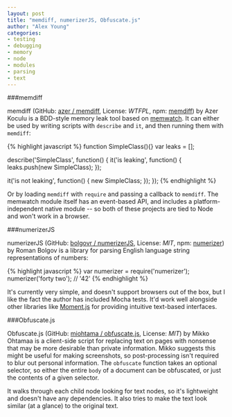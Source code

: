 ```yaml
---
layout: post
title: "memdiff, numerizerJS, Obfuscate.js"
author: "Alex Young"
categories: 
- testing
- debugging
- memory
- node
- modules
- parsing
- text
---
```


###memdiff

memdiff (GitHub: [azer / memdiff](https://github.com/azer/memdiff), License: _WTFPL_, npm: [memdiff](https://npmjs.org/package/memdiff)) by Azer Koculu is a BDD-style memory leak tool based on [memwatch](https://npmjs.org/package/memwatch).  It can either be used by writing scripts with `describe` and `it`, and then running them with `memdiff`:

{% highlight javascript %}
function SimpleClass(){}
var leaks = [];

describe('SimpleClass', function() {
  it('is leaking', function() {
    leaks.push(new SimpleClass);
  });

  it('is not leaking', function() {
    new SimpleClass;
  });
});
{% endhighlight %}

Or by loading `memdiff` with `require` and passing a callback to `memdiff`.  The memwatch module itself has an event-based API, and includes a platform-independent native module -- so both of these projects are tied to Node and won't work in a browser.

###numerizerJS

numerizerJS (GitHub: [bolgovr / numerizerJS](https://github.com/bolgovr/numerizerJS), License: _MIT_, npm: [numerizer](https://npmjs.org/package/numerizer)) by Roman Bolgov is a library for parsing English language string representations of numbers:

{% highlight javascript %}
var numerizer = require('numerizer');
numerizer('forty two'); // '42'
{% endhighlight %}

It's currently very simple, and doesn't support browsers out of the box, but I like the fact the author has included Mocha tests.  It'd work well alongside other libraries like [Moment.js](http://momentjs.com/) for providing intuitive text-based interfaces.

###Obfuscate.js

Obfuscate.js (GitHub: [miohtama / obfuscate.js](https://github.com/miohtama/obfuscate.js), License: _MIT_) by Mikko Ohtamaa is a client-side script for replacing text on pages with nonsense that may be more desirable than private information.  Mikko suggests this might be useful for making screenshots, so post-processing isn't required to blur out personal information.  The `obfuscate` function takes an optional selector, so either the entire `body` of a document can be obfuscated, or just the contents of a given selector.

It walks through each child node looking for text nodes, so it's lightweight and doesn't have any dependencies.  It also tries to make the text look similar (at a glance) to the original text.

